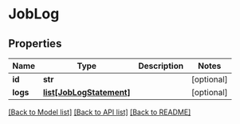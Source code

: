 # JobLog

## Properties
Name | Type | Description | Notes
------------ | ------------- | ------------- | -------------
**id** | **str** |  | [optional] 
**logs** | [**list[JobLogStatement]**](JobLogStatement.md) |  | [optional] 

[[Back to Model list]](../README.md#documentation-for-models) [[Back to API list]](../README.md#documentation-for-api-endpoints) [[Back to README]](../README.md)


